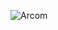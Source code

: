 ![Arcom](https://github.com/yuankong666/Ultimate-RAT-Collection/assets/128066597/4f281f5d-6df2-4497-8c27-a69bef75b515)
